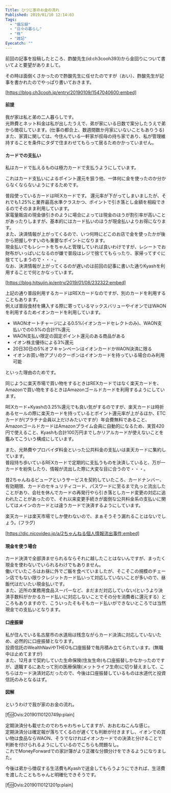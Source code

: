 ```yaml
---
Title: ひつじ家のお金の流れ
Published: 2019/01/10 12:14:03
Tags:
  - "備忘録"
  - "日々の暮らし"
  - "株"
  - "雑記"
Eyecatch: ""
---
```

前回の記事を投稿したところ、酢酸先生(id:ch3cooh393)から金回りについて書いてよと要望がありまして。


<?# Twitter 1082645361875972096 /?>

その時は面倒くさかったので酢酸先生に任せたのですが（おい）、酢酸先生が記事を書かれたのでやっぱり書いておきます。

[https://blog.ch3cooh.jp/entry/20190109/1547040600:embed]



#### 前提  
我が家は私と弟の二人暮らしです。  
光熱費とネット料金は私が出したうえで、弟が家にいる日数で案分したうえで弟から徴収しています。(仕事の都合上、数週間数か月家にいないこともありうる)  
また、家賃に関しては、今住んでいる一軒家が叔母の持ち家であり、私が管理維持することを条件にタダで住まわせてもらって居るためかかっていません。  

#### カードでの支払い  
私はカードで払えるものは極力カードで支払うようにしています。

これはカード支払いによるポイント還元を狙う他、一体何に金を使ったのか分からなくならないようにするためです。

普段使っているカードはREXカードです。
還元率が下がってしまいましたが、それでも1.25%と業界最高水準クラスかつ、ポイントで引き落とし金額を相殺できるのでそのまま利用しています。  
家電量販店の現金値引きのように場合によっては現金のほうが割引率が高いことがあったりしますが、基本的にはカード払いのほうが現金払いよりお得になります。  
また、決済情報が上がってくるので、いつ何時にどこのお店で金を使ったかが後から把握しやすいのも重要なポイントになります。  
現金払いでもレシートをちゃんと管理していれば良いわけですが、レシートでお財布がいっぱいになるのが嫌で普段はレジで捨ててもらったり、家帰ってすぐに捨ててしまうので・・・。  
なお、決済情報が上がってくるのが遅いのは前回の記事に書いた通りKyashを利用することで何とかなっています。  

[https://blog.hitsujin.jp/entry/2019/01/08/232322:embed]

上記の通り普段利用するカードはREXカードなのですが、別のカードを利用することもあります。  
例えば普段食材を購入する際に寄っているマックスバリューやイオンではWAONを利用するためイオンカードを利用しています。   

*  WAONオートチャージによる0.5%(イオンカードセレクトのみ)、WAON支払いでの0.5%の合計1%還元  
* WAON支払い限定の固定ポイント還元のある商品がある  
* イオン株主優待による3%還元  
* 20日30日の5%オフキャンペーンはイオンカードかWAON決済に限る  
* イオンお買い物アプリのクーポンはイオンカードを持っている場合のみ利用可能   

といった理由のためです。  

同じように楽天市場で買い物をするときはREXカードではなく楽天カードを、Amazonで買い物をするときはAmazonゴールドカードを利用するようにしています。  

REXカード+Kyashの3.25%還元でも良い気がするのですが、楽天カードは時折あるセールの際に楽天カードを持っているとポイント還元率が上がるほか、ETCカードが(プラチナ会員以上だけみたいですが）年会費無料であること、AmazonゴールドカードはAmazonプライム会員に自動的になるため、実質420円で使えること、Kyashも合計100万円までしかリアルカードが使えないことを鑑みてこういう構成にしています。  

また、光熱費やプロバイダ料金といった公共料金の支払いは楽天カードに集約しています。  
普段持ち歩いているREXカードで定期的に支払うものを決済していると、万が一カードを紛失したり、情報が流出した際に大変な目に合うので・・・。  

昔2ちゃんねるビューアというサービスを契約していたころ、カードナンバー、有効期限、カードのセキュリティコード、パスワードに至るまで丸っと流出したことがあり、会社を休んでカードの再発行やら引き落としカード変更の対応に追われたことがあったので、それ以来変更手続きが面倒な公共料金系の支払いに関してはメインのカードとは違うカードで決済するようにしています。  

楽天カードは楽天市場でしか使わないので、まぁそうそう漏れることはないでしょう。(フラグ)  

[https://dic.nicovideo.jp/a/2ちゃんねる個人情報流出事件:embed]


#### 現金を使う場合  
カード決済で全部済ませられるならそれに越したことはないんですが、まったく現金を使わないでいられるわけでもありません。  
働いていたころはお昼に外でご飯を食べていましたが、そこそこの規模のチェーン店でもない限りクレジットカード払いって対応していないことが多いので、昼飯代はだいたい現金払いです。  
また、近所の業務用食品スーパーなど、まだまだ対応していない(というより決済手数料がかかるカード払いに対応しないことでその分を消費者に還元する）ところもありますので、こういったそもそもカード払いができないところでは当然現金での支払いとなります。  

#### 口座振替  
私が住んでいる名古屋市の水道局は残念ながらカード決済に対応していないため、必然的に口座振替となります。  
投資信託のWealthNaviやTHEOも口座振替で毎月積み立てられています。(無職中は止めてますが)  
また、12月まで契約していた生命保険(住友生命)も口座振替しかなかったのですが、退職するにあたって別の医療保険(メットライフ生命)に切り替えまして、こちらはカード決済対応だったので、今後は口座振替しているものは水道代と投資信託のみとなるはず。  

#### 図解  
というわけで我が家のお金の流れ。  

[f:id:Ovis:20190110120749p:plain]

定期決済分も載せたのでわちゃわちゃしてますが、おおむねこんな感じ。  
定期決済分は確定報が落ちてくるのが遅くても判断が付きますし、イオンでの買い物は食品ならWAON、そうでなければイオンカードでの決済と分けることで判断を付けられるようにしているのでこちらも問題なし。  
これでMoneyForwardでの家計簿がより正確な分類分けをできるようになりました。   

今後は弟から徴収する生活費もKyashで送金してもらうようにできれば、生活費を渡したこともちゃんと明確化できそうです。  

[f:id:Ovis:20190110121201p:plain]